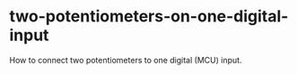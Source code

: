 # two-potentiometers-on-one-digital-input
How to connect two potentiometers to one digital (MCU) input.
